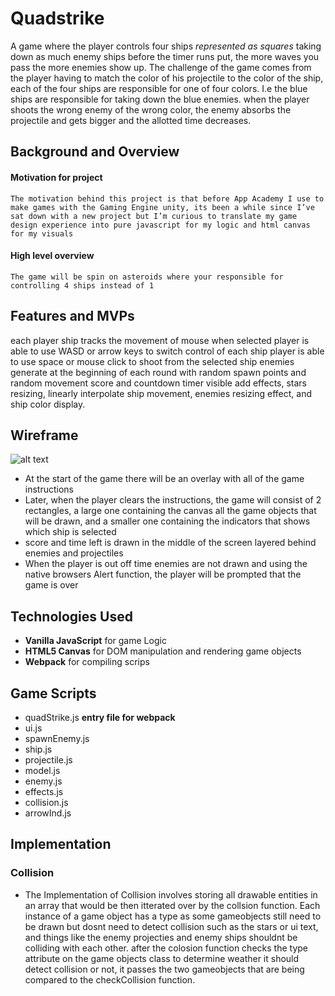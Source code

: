 # Quadstrike

A game where the player controls four ships *represented as squares* taking down as much enemy ships before the timer runs put, the more waves you pass the more enemies show up. The challenge of the game comes from the player having to match the color of his projectile to the color of the ship, each of the four ships are responsible for one of four colors. I.e the blue ships are responsible for taking down the blue enemies. when the player shoots the wrong enemy of the wrong color, the enemy absorbs the projectile and gets bigger and the allotted time decreases.

## Background and Overview

#### Motivation for project
    The motivation behind this project is that before App Academy I use to make games with the Gaming Engine unity, its been a while since I’ve sat down with a new project but I’m curious to translate my game design experience into pure javascript for my logic and html canvas for my visuals

#### High level overview
    The game will be spin on asteroids where your responsible for controlling 4 ships instead of 1


## Features and MVPs

each player ship tracks the movement of mouse when selected
player is able to use WASD or arrow keys to switch control of each ship 
player is able to use space or mouse click to shoot from the selected ship 
enemies generate at the beginning of each round with random spawn points and random movement
score and countdown timer visible 
add effects, stars resizing, linearly interpolate ship movement, enemies	 resizing effect, and ship color display.

## Wireframe
![alt text](https://github.com/DarianPorter/QuadStrike/tree/master/assets/readme_imgs/wireframe.jpg)

* At the start of the game there will be an overlay with all of the game instructions
* Later, when the player clears the instructions, the game will consist of 2 rectangles, a large one containing the canvas all the game objects that will be drawn, and a smaller one containing the indicators that shows which ship is selected 
* score and time left is drawn in the middle of the screen layered behind enemies and projectiles 
* When the player is out off time enemies are not drawn and using the native browsers Alert function, the player will be prompted that the game is over 

## Technologies Used 
*  **Vanilla JavaScript**  for game Logic
* **HTML5 Canvas** for DOM manipulation and rendering game objects
* **Webpack** for compiling scrips 

## Game Scripts 
* quadStrike.js **entry file for webpack**
* ui.js  
* spawnEnemy.js 
* ship.js
* projectile.js 
* model.js 
* enemy.js
* effects.js 
* collision.js
* arrowInd.js

## Implementation
### Collision
   * The Implementation of Collision involves storing all drawable entities in an array that would be then itterated over by the collsion function. Each instance of a game object has a type as some gameobjects still need to be drawn but dosnt need to detect collision such as the stars or ui text, and things like the enemy projecties and enemy ships shouldnt be colliding with each other. after the colosion function checks the type attribute on the game objects class to determine weather it should detect collision or not, it passes the two gameobjects that are being compared to the checkCollision function.
